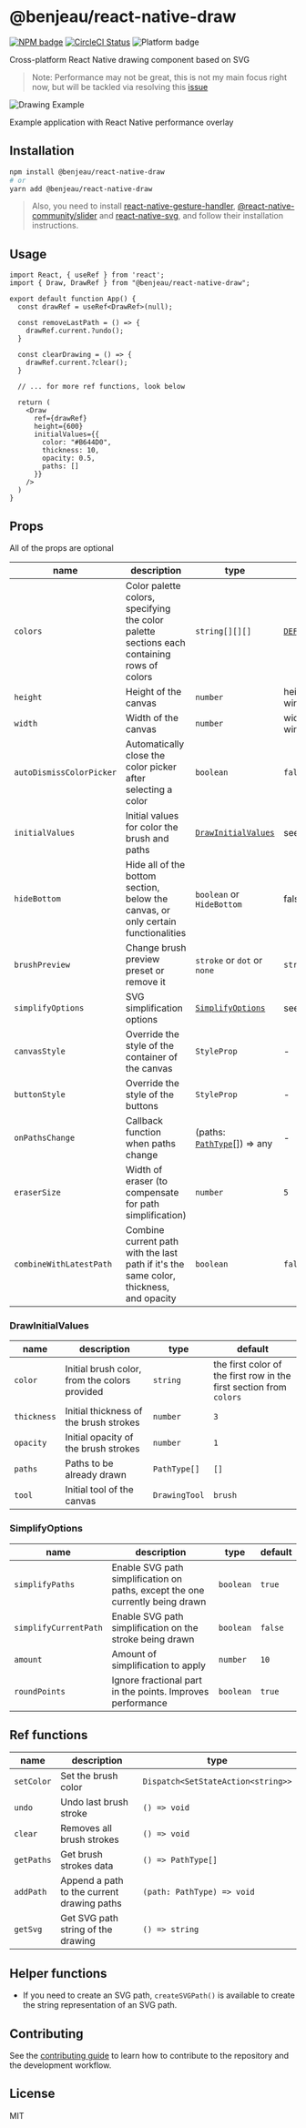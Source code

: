 # @benjeau/react-native-draw

[![NPM badge](https://img.shields.io/npm/v/@benjeau/react-native-draw)](https://www.npmjs.com/package/@benjeau/react-native-draw) [![CircleCI Status](https://img.shields.io/circleci/build/gh/BenJeau/react-native-draw)](https://app.circleci.com/pipelines/github/BenJeau/react-native-draw) ![Platform badge](https://img.shields.io/badge/platform-android%20%7C%20ios%20%7C%20web-blue)

Cross-platform React Native drawing component based on SVG

> Note: Performance may not be great, this is not my main focus right now, but will be tackled via resolving this [issue](https://github.com/BenJeau/react-native-draw/issues/4)

![Drawing Example](assets/drawingExample.gif)

Example application with React Native performance overlay

## Installation

```sh
npm install @benjeau/react-native-draw
# or
yarn add @benjeau/react-native-draw
```

> Also, you need to install [react-native-gesture-handler](https://github.com/software-mansion/react-native-gesture-handler), [@react-native-community/slider](https://github.com/callstack/react-native-slider) and [react-native-svg](https://github.com/react-native-svg/react-native-svg), and follow their installation instructions.

## Usage

```tsx
import React, { useRef } from 'react';
import { Draw, DrawRef } from "@benjeau/react-native-draw";

export default function App() {
  const drawRef = useRef<DrawRef>(null);

  const removeLastPath = () => {
    drawRef.current.?undo();
  }

  const clearDrawing = () => {
    drawRef.current.?clear();
  }

  // ... for more ref functions, look below

  return (
    <Draw
      ref={drawRef}
      height={600}
      initialValues={{
        color: "#B644D0",
        thickness: 10,
        opacity: 0.5,
        paths: []
      }}
    />
  )
}
```

## Props

All of the props are optional

| name                     | description                                                                                | type                                           | default                                |
| ------------------------ | ------------------------------------------------------------------------------------------ | ---------------------------------------------- | -------------------------------------- |
| `colors`                 | Color palette colors, specifying the color palette sections each containing rows of colors | `string[][][]`                                 | [`DEFAULT_COLORS`](./src/constants.ts) |
| `height`                 | Height of the canvas                                                                       | `number`                                       | height of the window - 80              |
| `width`                  | Width of the canvas                                                                        | `number`                                       | width of the window                    |
| `autoDismissColorPicker` | Automatically close the color picker after selecting a color                               | `boolean`                                      | `false`                                |
| `initialValues`          | Initial values for color the brush and paths                                               | [`DrawInitialValues`](./src/Draw.tsx)          | see [below](#DrawInitialValues)        |
| `hideBottom`             | Hide all of the bottom section, below the canvas, or only certain functionalities          | `boolean` or `HideBottom`                      | false                                  |
| `brushPreview`           | Change brush preview preset or remove it                                                   | `stroke` or `dot` or `none`                    | `stroke`                               |
| `simplifyOptions`        | SVG simplification options                                                                 | [`SimplifyOptions`](./src/Draw.tsx)            | see [below](#SimplifyOptions)          |
| `canvasStyle`            | Override the style of the container of the canvas                                          | `StyleProp`                                    | -                                      |
| `buttonStyle`            | Override the style of the buttons                                                          | `StyleProp`                                    | -                                      |
| `onPathsChange`          | Callback function when paths change                                                        | (paths: [`PathType`](./src/types.ts)[]) => any | -                                      |
| `eraserSize`             | Width of eraser (to compensate for path simplification)                                    | `number`                                       | `5`                                    |
| `combineWithLatestPath`  | Combine current path with the last path if it's the same color, thickness, and opacity     | `boolean`                                      | `false`                                |

### DrawInitialValues

| name        | description                                   | type          | default                                                             |
| ----------- | --------------------------------------------- | ------------- | ------------------------------------------------------------------- |
| `color`     | Initial brush color, from the colors provided | `string`      | the first color of the first row in the first section from `colors` |
| `thickness` | Initial thickness of the brush strokes        | `number`      | `3`                                                                 |
| `opacity`   | Initial opacity of the brush strokes          | `number`      | `1`                                                                 |
| `paths`     | Paths to be already drawn                     | `PathType[]`  | `[]`                                                                |
| `tool`      | Initial tool of the canvas                    | `DrawingTool` | `brush`                                                             |

### SimplifyOptions

| name                  | description                                                                   | type      | default |
| --------------------- | ----------------------------------------------------------------------------- | --------- | ------- |
| `simplifyPaths`       | Enable SVG path simplification on paths, except the one currently being drawn | `boolean` | `true`  |
| `simplifyCurrentPath` | Enable SVG path simplification on the stroke being drawn                      | `boolean` | `false` |
| `amount`              | Amount of simplification to apply                                             | `number`  | `10`    |
| `roundPoints`         | Ignore fractional part in the points. Improves performance                    | `boolean` | `true`  |

## Ref functions

| name       | description                                | type                               |
| ---------- | ------------------------------------------ | ---------------------------------- |
| `setColor` | Set the brush color                        | `Dispatch<SetStateAction<string>>` |
| `undo`     | Undo last brush stroke                     | `() => void`                       |
| `clear`    | Removes all brush strokes                  | `() => void`                       |
| `getPaths` | Get brush strokes data                     | `() => PathType[]`                 |
| `addPath`  | Append a path to the current drawing paths | `(path: PathType) => void`         |
| `getSvg`   | Get SVG path string of the drawing         | `() => string`                     |

## Helper functions

* If you need to create an SVG path, `createSVGPath()` is available to create the string representation of an SVG path.

## Contributing

See the [contributing guide](CONTRIBUTING.md) to learn how to contribute to the repository and the development workflow.

## License

MIT
